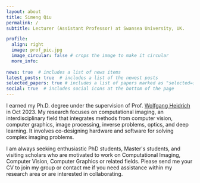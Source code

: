 ```yaml
---
layout: about
title: Simeng Qiu
permalink: /
subtitle: Lecturer (Assistant Professor) at Swansea University, UK.

profile:
  align: right
  image: prof_pic.jpg
  image_circular: false # crops the image to make it circular
  more_info: 
  
news: true  # includes a list of news items
latest_posts: true  # includes a list of the newest posts
selected_papers: true # includes a list of papers marked as "selected={true}"
social: true  # includes social icons at the bottom of the page
---
```


I earned my Ph.D. degree under the supervision of Prof. [Wolfgang Heidrich](https://vccimaging.org/People/heidriw/) in Oct 2023. My research focuses on computational imaging, an interdisciplinary field that integrates methods from computer vision, computer graphics, image processing, inverse problems, optics, and deep learning. It involves co-designing hardware and software for solving complex imaging problems.

I am always seeking enthusiastic PhD students, Master's students, and visiting scholars who are motivated to work on Computational Imaging, Computer Vision, Computer Graphics or related fields. Please send me your CV to join my group or contact me if you need assistance within my research area or are interested in collaborating.
